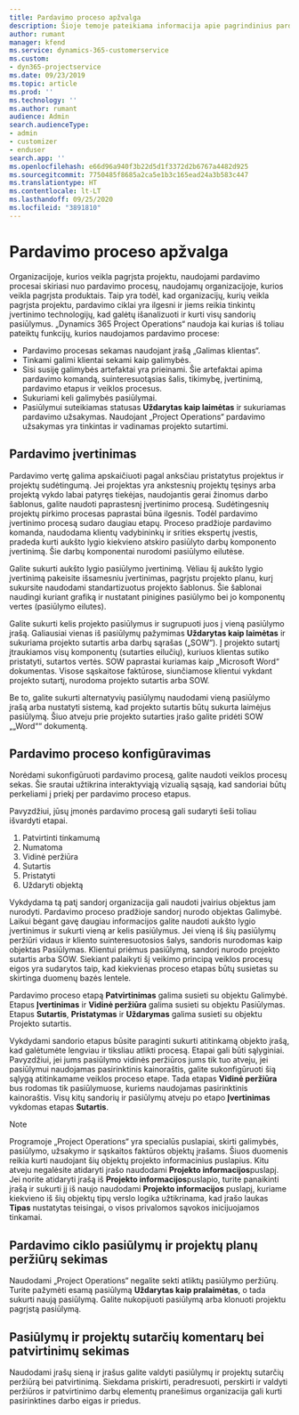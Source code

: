 ```yaml
---
title: Pardavimo proceso apžvalga
description: Šioje temoje pateikiama informacija apie pagrindinius pardavimo procesus.
author: rumant
manager: kfend
ms.service: dynamics-365-customerservice
ms.custom:
- dyn365-projectservice
ms.date: 09/23/2019
ms.topic: article
ms.prod: ''
ms.technology: ''
ms.author: rumant
audience: Admin
search.audienceType:
- admin
- customizer
- enduser
search.app: ''
ms.openlocfilehash: e66d96a940f3b22d5d1f3372d2b6767a4482d925
ms.sourcegitcommit: 7750485f8685a2ca5e1b3c165ead24a3b583c447
ms.translationtype: HT
ms.contentlocale: lt-LT
ms.lasthandoff: 09/25/2020
ms.locfileid: "3891810"
---
```

# <a name="sales-processes-overview"></a>Pardavimo proceso apžvalga

Organizacijoje, kurios veikla pagrįsta projektu, naudojami pardavimo procesai skiriasi nuo pardavimo procesų, naudojamų organizacijoje, kurios veikla pagrįsta produktais. Taip yra todėl, kad organizacijų, kurių veikla pagrįsta projektu, pardavimo ciklai yra ilgesni ir jiems reikia tinkintų įvertinimo technologijų, kad galėtų išanalizuoti ir kurti visų sandorių pasiūlymus. „Dynamics 365 Project Operations“ naudoja kai kurias iš toliau pateiktų funkcijų, kurios naudojamos pardavimo procese:

- Pardavimo procesas sekamas naudojant įrašą „Galimas klientas“.
- Tinkami galimi klientai sekami kaip galimybės.
- Sisi susiję galimybės artefaktai yra prieinami. Šie artefaktai apima pardavimo komandą, suinteresuotąsias šalis, tikimybę, įvertinimą, pardavimo etapus ir veiklos procesus.
- Sukuriami keli galimybės pasiūlymai.
- Pasiūlymui suteikiamas statusas **Uždarytas kaip laimėtas** ir sukuriamas pardavimo užsakymas. Naudojant „Project Operations“ pardavimo užsakymas yra tinkintas ir vadinamas projekto sutartimi.

## <a name="estimate-a-sale"></a>Pardavimo įvertinimas
Pardavimo vertę galima apskaičiuoti pagal anksčiau pristatytus projektus ir projektų sudėtingumą. Jei projektas yra ankstesnių projektų tęsinys arba projektą vykdo labai patyręs tiekėjas, naudojantis gerai žinomus darbo šablonus, galite naudoti paprastesnį įvertinimo procesą. Sudėtingesnių projektų pirkimo procesas paprastai būna ilgesnis. Todėl pardavimo įvertinimo procesą sudaro daugiau etapų. Proceso pradžioje pardavimo komanda, naudodama klientų vadybininkų ir srities ekspertų įvestis, pradeda kurti aukšto lygio kiekvieno atskiro pasiūlyto darbų komponento įvertinimą. Šie darbų komponentai nurodomi pasiūlymo eilutėse. 

Galite sukurti aukšto lygio pasiūlymo įvertinimą. Vėliau šį aukšto lygio įvertinimą pakeisite išsamesniu įvertinimas, pagrįstu projekto planu, kurį sukursite naudodami standartizuotus projekto šablonus. Šie šablonai naudingi kuriant grafiką ir nustatant pinigines pasiūlymo bei jo komponentų vertes (pasiūlymo eilutes). 

Galite sukurti kelis projekto pasiūlymus ir sugrupuoti juos į vieną pasiūlymo įrašą. Galiausiai vienas iš pasiūlymų pažymimas **Uždarytas kaip laimėtas** ir sukuriama projekto sutartis arba darbų sąrašas („SOW“). Į projekto sutartį įtraukiamos visų komponentų (sutarties eilučių), kuriuos klientas sutiko pristatyti, sutartos vertės. SOW paprastai kuriamas kaip „Microsoft Word“ dokumentas. Visose sąskaitose faktūrose, siunčiamose klientui vykdant projekto sutartį, nurodoma projekto sutartis arba SOW.

Be to, galite sukurti alternatyvių pasiūlymų naudodami vieną pasiūlymo įrašą arba nustatyti sistemą, kad projekto sutartis būtų sukurta laimėjus pasiūlymą. Šiuo atveju prie projekto sutarties įrašo galite pridėti SOW „„Word““ dokumentą.

## <a name="configure-the-sales-process"></a>Pardavimo proceso konfigūravimas
Norėdami sukonfigūruoti pardavimo procesą, galite naudoti veiklos procesų sekas. Šie srautai užtikrina interaktyviąją vizualią sąsają, kad sandoriai būtų perkeliami į priekį per pardavimo proceso etapus.

Pavyzdžiui, jūsų įmonės pardavimo procesą gali sudaryti šeši toliau išvardyti etapai.

1. Patvirtinti tinkamumą
2. Numatoma
3. Vidinė peržiūra
4. Sutartis
5. Pristatyti
6. Uždaryti objektą 
 
Vykdydama tą patį sandorį organizacija gali naudoti įvairius objektus jam nurodyti. Pardavimo proceso pradžioje sandorį nurodo objektas Galimybė. Laikui bėgant gavę daugiau informacijos galite naudoti aukšto lygio įvertinimus ir sukurti vieną ar kelis pasiūlymus. Jei vieną iš šių pasiūlymų peržiūri vidaus ir kliento suinteresuotosios šalys, sandoris nurodomas kaip objektas Pasiūlymas. Klientui priėmus pasiūlymą, sandorį nurodo projekto sutartis arba SOW. Siekiant palaikyti šį veikimo principą veiklos procesų eigos yra sudarytos taip, kad kiekvienas proceso etapas būtų susietas su skirtinga duomenų bazės lentele.

Pardavimo proceso etapą **Patvirtinimas** galima susieti su objektu Galimybė. Etapus **Įvertinimas** ir **Vidinė peržiūra** galima susieti su objektu Pasiūlymas. Etapus **Sutartis**, **Pristatymas** ir **Uždarymas** galima susieti su objektu Projekto sutartis.

Vykdydami sandorio etapus būsite paraginti sukurti atitinkamą objekto įrašą, kad galėtumėte lengviau ir tiksliau atlikti procesą. Etapai gali būti sąlyginiai. Pavyzdžiui, jei jums pasiūlymo vidinės peržiūros jums tik tuo atveju, jei pasiūlymui naudojamas pasirinktinis kainoraštis, galite sukonfigūruoti šią sąlygą atitinkamame veiklos proceso etape. Tada etapas **Vidinė peržiūra** bus rodomas tik pasiūlymuose, kuriems naudojamas pasirinktinis kainoraštis. Visų kitų sandorių ir pasiūlymų atveju po etapo **Įvertinimas** vykdomas etapas **Sutartis**.

> [!NOTE]
> Programoje „Project Operations“ yra specialūs puslapiai, skirti galimybės, pasiūlymo, užsakymo ir sąskaitos faktūros objektų įrašams. Šiuos duomenis reikia kurti naudojant šių objektų projekto informacinius puslapius. Kitu atveju negalėsite atidaryti įrašo naudodami **Projekto informacijos**puslapį. Jei norite atidaryti įrašą iš **Projekto informacijos**puslapio, turite panaikinti įrašą ir sukurti jį iš naujo naudodami **Projekto informacijos** puslapį, kuriame kiekvieno iš šių objektų tipų verslo logika užtikrinama, kad įrašo laukas **Tipas** nustatytas teisingai, o visos privalomos sąvokos inicijuojamos tinkamai.


## <a name="track-revisions-to-quotes-and-project-plans-in-the-sales-cycle"></a>Pardavimo ciklo pasiūlymų ir projektų planų peržiūrų sekimas
Naudodami „Project Operations“ negalite sekti atliktų pasiūlymo peržiūrų. Turite pažymėti esamą pasiūlymą **Uždarytas kaip pralaimėtas**, o tada sukurti naują pasiūlymą. Galite nukopijuoti pasiūlymą arba klonuoti projektu pagrįstą pasiūlymą.

## <a name="track-comments-and-approvals-of-quotes-and-project-contracts"></a>Pasiūlymų ir projektų sutarčių komentarų bei patvirtinimų sekimas
Naudodami įrašų sieną ir įrašus galite valdyti pasiūlymų ir projektų sutarčių peržiūrą bei patvirtinimą. Siekdama priskirti, peradresuoti, perskirti ir valdyti peržiūros ir patvirtinimo darbų elementų pranešimus organizacija gali kurti pasirinktines darbo eigas ir priedus.
